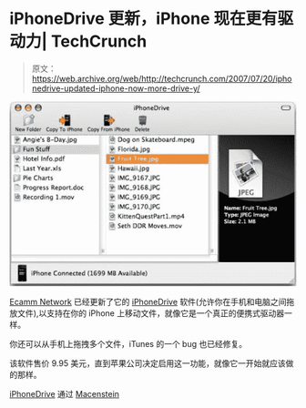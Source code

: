 # iPhoneDrive 更新，iPhone 现在更有驱动力| TechCrunch

> 原文：<https://web.archive.org/web/http://techcrunch.com/2007/07/20/iphonedrive-updated-iphone-now-more-drive-y/>

![iphonedrive](img/3e4c1036206d346fd90b1dcec78fe7be.png)

[Ecamm Network](https://web.archive.org/web/20140314004010/http://www.ecamm.com/) 已经更新了它的 [iPhoneDrive](https://web.archive.org/web/20140314004010/http://crunchgear.com/2007/07/11/iphonedrive-makes-iphone-a-hard-drive/) 软件(允许你在手机和电脑之间拖放文件),以支持在你的 iPhone 上移动文件，就像它是一个真正的便携式驱动器一样。

你还可以从手机上拖拽多个文件，iTunes 的一个 bug 也已经修复。

该软件售价 9.95 美元，直到苹果公司决定启用这一功能，就像它一开始就应该做的那样。

[iPhoneDrive](https://web.archive.org/web/20140314004010/http://crunchgear.com/2007/07/11/iphonedrive-makes-iphone-a-hard-drive/) 通过 [Macenstein](https://web.archive.org/web/20140314004010/http://macenstein.com/default/archives/723)
